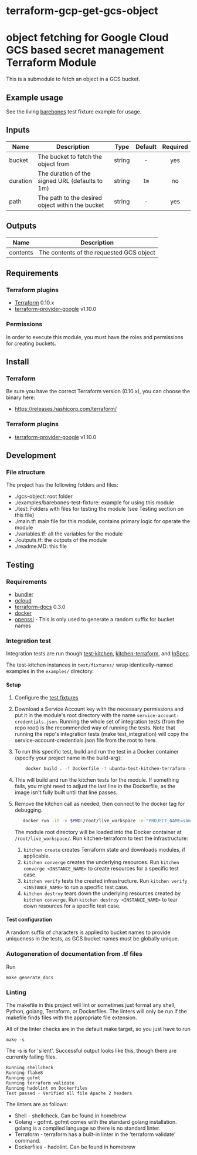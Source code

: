 # terraform-gcp-get-gcs-object
# object fetching for Google Cloud GCS based secret management Terraform Module

This is a submodule to fetch an object in a GCS bucket.

## Example usage
See the living [barebones](./examples/barebones-test-fixture) test fixture example for usage.

[^]: (autogen_docs_start)

## Inputs

| Name | Description | Type | Default | Required |
|------|-------------|:----:|:-----:|:-----:|
| bucket | The bucket to fetch the object from | string | - | yes |
| duration | The duration of the signed URL (defaults to 1m) | string | `1m` | no |
| path | The path to the desired object within the bucket | string | - | yes |

## Outputs

| Name | Description |
|------|-------------|
| contents | The contents of the requested GCS object |

[^]: (autogen_docs_end)

## Requirements
### Terraform plugins
- [Terraform](https://www.terraform.io/downloads.html) 0.10.x
- [terraform-provider-google](https://github.com/terraform-providers/terraform-provider-google) v1.10.0

### Permissions
In order to execute this module, you must have the roles and permissions for creating buckets.

## Install

### Terraform
Be sure you have the correct Terraform version (0.10.x), you can choose the binary here:
- https://releases.hashicorp.com/terraform/

### Terraform plugins

- [terraform-provider-google](https://github.com/terraform-providers/terraform-provider-google) v1.10.0

## Development

### File structure
The project has the following folders and files:

- ./gcs-object: root folder
- ./examples/barebones-test-fixture: example for using this module
- ./test: Folders with files for testing the module (see Testing section on this file)
- ./main.tf: main file for this module, contains primary logic for operate the module
- ./variables.tf: all the variables for the module
- ./outputs.tf: the outputs of the module
- ./readme.MD: this file

## Testing

### Requirements
- [bundler](https://github.com/bundler/bundler)
- [gcloud](https://cloud.google.com/sdk/install)
- [terraform-docs](https://github.com/segmentio/terraform-docs/releases) 0.3.0
- [docker](https://docker.com)
- [openssl](https://www.openssl.org/) - This is only used to generate a random suffix for bucket names

### Integration test

Integration tests are run though [test-kitchen](https://github.com/test-kitchen/test-kitchen), [kitchen-terraform](https://github.com/newcontext-oss/kitchen-terraform), and [InSpec](https://github.com/inspec/inspec).


The test-kitchen instances in `test/fixtures/` wrap identically-named examples in the `examples/` directory.

#### Setup

1. Configure the [test fixtures](#test-configuration)
2. Download a Service Account key with the necessary permissions and put it in the module's root directory with the name `service-account-credentials.json`.
 Running the whole set of integration tests (from the repo root) is the recommended way of running the tests. Note that running the repo's integration tests (make test_integration) will copy the service-account-credentials.json file from the root to here.
3. To run this specific test, build and run the test in a Docker container (specify your project name in the build-arg):
    ```bash
	    docker build . -f Dockerfile -t ubuntu-test-kitchen-terraform --build-arg RANDOM_SUFFIX=$(shell openssl rand -hex 5) --build-arg PROJECT_NAME=sample-project-name --build-arg GOOGLE_APPLICATION_CREDENTIALS=service-account-credentials.json
    ```

4. This will build and run the kitchen tests for the module. If something fails, you might need to adjust the last line in the Dockerfile, as the image isn't fully built until that line passes.
5. Remove the kitchen call as needed, then connect to the docker tag for debugging.
    ```bash
       docker run -it -v $PWD:/root/live_workspace -e "PROJECT_NAME=sample-project-name" -w /root/live_workspace ubuntu-test-kitchen-terraform
    ```

    The module root directory will be loaded into the Docker container at `/root/live_workspace/`.
    Run kitchen-terraform to test the infrastructure:

    1. `kitchen create` creates Terraform state and downloads modules, if applicable.
    2. `kitchen converge` creates the underlying resources. Run `kitchen converge <INSTANCE_NAME>` to create resources for a specific test case.
    3. `kitchen verify` tests the created infrastructure. Run `kitchen verify <INSTANCE_NAME>` to run a specific test case.
    4. `kitchen destroy` tears down the underlying resources created by `kitchen converge`. Run `kitchen destroy <INSTANCE_NAME>` to tear down resources for a specific test case.

#### Test configuration

A random suffix of characters is applied to bucket names to provide uniqueness in the tests, as GCS bucket names must be globally unique.

### Autogeneration of documentation from .tf files
Run
```
make generate_docs
```

### Linting
The makefile in this project will lint or sometimes just format any shell,
Python, golang, Terraform, or Dockerfiles. The linters will only be run if
the makefile finds files with the appropriate file extension.

All of the linter checks are in the default make target, so you just have to
run

```
make -s
```

The -s is for 'silent'. Successful output looks like this, though there are currently failing files.

```
Running shellcheck
Running flake8
Running gofmt
Running terraform validate
Running hadolint on Dockerfiles
Test passed - Verified all file Apache 2 headers
```

The linters
are as follows:
* Shell - shellcheck. Can be found in homebrew
* Golang - gofmt. gofmt comes with the standard golang installation. golang
is a compiled language so there is no standard linter.
* Terraform - terraform has a built-in linter in the 'terraform validate'
command.
* Dockerfiles - hadolint. Can be found in homebrew